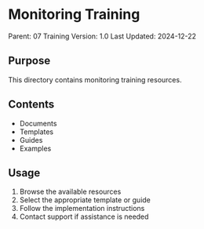 # Monitoring Training
Parent: 07 Training
Version: 1.0
Last Updated: 2024-12-22

## Purpose
This directory contains monitoring training resources.

## Contents
- Documents
- Templates
- Guides
- Examples

## Usage
1. Browse the available resources
2. Select the appropriate template or guide
3. Follow the implementation instructions
4. Contact support if assistance is needed
